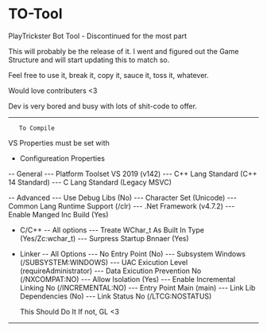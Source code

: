 # TO-Tool
PlayTrickster Bot Tool - Discontinued for the most part

This will probably be the release of it. I went and figured out the Game Structure and will start updating this to match so. 

Feel free to use it, break it, copy it, sauce it, toss it, whatever. 

Would love contributers <3

Dev is very bored and busy with lots of shit-code to offer.


-------------------------
       To Compile
       
VS Properties must be set with

- Configureation Properties

-- General
--- Platform Toolset VS 2019 (v142)
--- C++ Lang Standard (C++ 14 Standard)
--- C Lang Standard (Legacy MSVC)

-- Advanced
--- Use Debug Libs (No)
--- Character Set (Unicode)
--- Common Lang Runtime Support (/clr)
--- .Net Framework (v4.7.2)
--- Enable Manged Inc Build (Yes)

- C/C++
-- All options
--- Treate WChar_t As Built In Type (Yes/Zc:wchar_t)
--- Surpress Startup Bnnaer (Yes)

- Linker
-- All Options
--- No Entry Point (No)
--- Subsystem Windows (/SUBSYSTEM:WINDOWS)
--- UAC Exicution Level (requireAdministrator)
--- Data Exicution Prevention No (/NXCOMPAT:NO)
--- Allow Isolation (Yes)
--- Enable Incremental Linking No (/INCREMENTAL:NO)
--- Entry Point Main (main)
--- Link Lib Dependencies (No)
--- Link Status No (/LTCG:NOSTATUS)

    This Should Do It
      If not, GL <3
-------------------------
